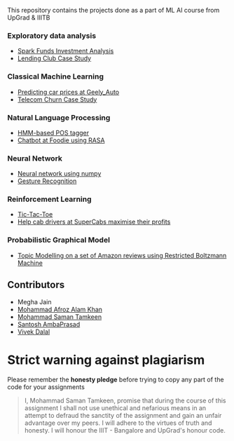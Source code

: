 This repository contains the projects done as a part of ML AI course from UpGrad & IIITB

### Exploratory data analysis
- [Spark Funds Investment Analysis](https://github.com/keensam04/ml-ai/tree/master/Spark_Funds_Investment_Analysis)
- [Lending Club Case Study](https://github.com/keensam04/ml-ai/tree/master/Lending_Club_Case_Study)

### Classical Machine Learning
- [Predicting car prices at Geely_Auto](https://github.com/keensam04/ml-ai/tree/master/Geely_Auto)
- [Telecom Churn Case Study](https://github.com/keensam04/ml-ai/tree/master/Telecom_Churn)

### Natural Language Processing
- [HMM-based POS tagger](https://github.com/keensam04/ml-ai/tree/master/HMM-based_POS_tagger)
- [Chatbot at Foodie using RASA](https://github.com/keensam04/ml-ai/tree/master/Foodie)

### Neural Network
- [Neural network using numpy](https://github.com/keensam04/ml-ai/tree/master/NN_Numpy)
- [Gesture Recognition](https://github.com/keensam04/ml-ai/tree/master/Gesture_Recognition)

### Reinforcement Learning
- [Tic-Tac-Toe](https://github.com/keensam04/ml-ai/tree/master/Tic-Tac-Toe)
- [Help cab drivers at SuperCabs maximise their profits](https://github.com/keensam04/ml-ai/tree/master/SuperCabs)

### Probabilistic Graphical Model
- [Topic Modelling on a set of Amazon reviews using Restricted Boltzmann Machine](https://github.com/keensam04/ml-ai/tree/master/TopicModelling_RBM)

## Contributors
- Megha Jain
- [Mohammad Afroz Alam Khan](https://www.linkedin.com/in/afrozalamkhan/)
- [Mohammad Saman Tamkeen](https://www.linkedin.com/in/samantamkeen/)
- [Santosh AmbaPrasad](https://www.linkedin.com/in/santoshambaprasad/)
- [Vivek Dalal](https://www.linkedin.com/in/vivek-d-181b712/) 

# Strict warning against plagiarism
Please remember the **honesty pledge** before trying to copy any part of the code for your assignments
> I, Mohammad Saman Tamkeen, promise that during the course of this assignment I shall not use unethical and nefarious means in an attempt to defraud the sanctity of the assignment and gain an unfair advantage over my peers. I will adhere to the virtues of truth and honesty. I will honour the IIIT - Bangalore and UpGrad's honour code.

